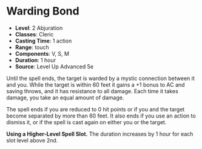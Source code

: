 # Warding Bond

- **Level**: 2 Abjuration
- **Classes**: Cleric
- **Casting Time**: 1 action
- **Range**: touch
- **Components**: V, S, M
- **Duration**: 1 hour
- **Source**: Level Up Advanced 5e

Until the spell ends, the target is warded by a mystic connection between it and you. While the target is within 60 feet it gains a +1 bonus to AC and saving throws, and it has resistance to all damage. Each time it takes damage, you take an equal amount of damage.

The spell ends if you are reduced to 0 hit points or if you and the target become separated by more than 60 feet. It also ends if you use an action to dismiss it, or if the spell is cast again on either you or the target.

**Using a Higher-Level Spell Slot.** The duration increases by 1 hour for each slot level above 2nd.
